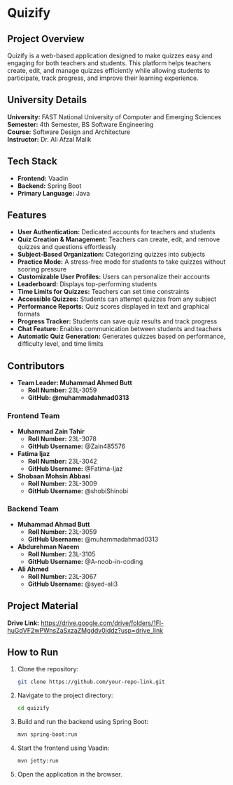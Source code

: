 # Quizify

## Project Overview
Quizify is a web-based application designed to make quizzes easy and engaging for both teachers and students. This platform helps teachers create, edit, and manage quizzes efficiently while allowing students to participate, track progress, and improve their learning experience.

## University Details
**University:** FAST National University of Computer and Emerging Sciences  
**Semester:** 4th Semester, BS Software Engineering  
**Course:** Software Design and Architecture  
**Instructor:** Dr. Ali Afzal Malik  

## Tech Stack
- **Frontend:** Vaadin
- **Backend:** Spring Boot
- **Primary Language:** Java

## Features
- **User Authentication:** Dedicated accounts for teachers and students
- **Quiz Creation & Management:** Teachers can create, edit, and remove quizzes and questions effortlessly
- **Subject-Based Organization:** Categorizing quizzes into subjects
- **Practice Mode:** A stress-free mode for students to take quizzes without scoring pressure
- **Customizable User Profiles:** Users can personalize their accounts
- **Leaderboard:** Displays top-performing students
- **Time Limits for Quizzes:** Teachers can set time constraints
- **Accessible Quizzes:** Students can attempt quizzes from any subject
- **Performance Reports:** Quiz scores displayed in text and graphical formats
- **Progress Tracker:** Students can save quiz results and track progress
- **Chat Feature:** Enables communication between students and teachers
- **Automatic Quiz Generation:** Generates quizzes based on performance, difficulty level, and time limits

## Contributors
- **Team Leader: Muhammad Ahmed Butt**  
  - **Roll Number:** 23L-3059  
  - **GitHub: @muhammadahmad0313** 

### Frontend Team
- **Muhammad Zain Tahir**  
  - **Roll Number:** 23L-3078  
  - **GitHub Username:** @Zain485576 
- **Fatima Ijaz**  
  - **Roll Number:** 23L-3042 
  - **GitHub Username:** @Fatima-Ijaz 
- **Shobaan Mohsin Abbasi**  
  - **Roll Number:** 23L-3009  
  - **GitHub Username:** @shobiShinobi  

### Backend Team
- **Muhammad Ahmad Butt**  
  - **Roll Number:** 23L-3059 
  - **GitHub Username:** @muhammadahmad0313
- **Abdurehman Naeem**  
  - **Roll Number:** 23L-3105  
  - **GitHub Username:** @A-noob-in-coding
- **Ali Ahmed**  
  - **Roll Number:** 23L-3067 
  - **GitHub Username:** @syed-ali3 

## Project Material
**Drive Link:** https://drive.google.com/drive/folders/1Fl-huGdVF2wPWnsZaSxzaZMgddv0iddz?usp=drive_link

## How to Run
1. Clone the repository:  
   ```bash
   git clone https://github.com/your-repo-link.git
   ```
2. Navigate to the project directory:  
   ```bash
   cd quizify
   ```
3. Build and run the backend using Spring Boot:  
   ```bash
   mvn spring-boot:run
   ```
4. Start the frontend using Vaadin:  
   ```bash
   mvn jetty:run
   ```
5. Open the application in the browser.
